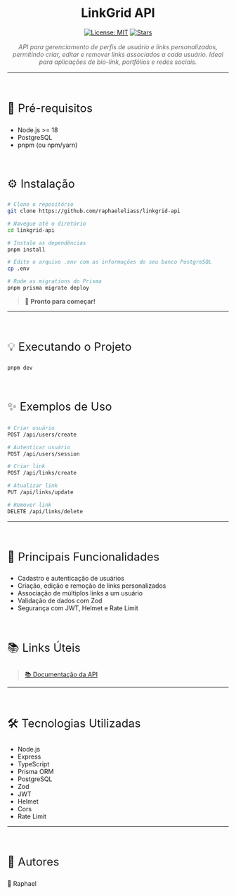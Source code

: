 <div align="center">

# LinkGrid API

[![License: MIT](https://img.shields.io/badge/License-MIT-yellow.svg)](./LICENSE)
[![Stars](https://img.shields.io/github/stars/raphaeleliass/linkgrid-api?style=social)](https://github.com/raphaeleliass/linkgrid-api/stargazers)

<em style="display: block; margin: 1rem auto; max-width: 600px; color: #666">
API para gerenciamento de perfis de usuário e links personalizados, permitindo criar, editar e remover links associados a cada usuário. Ideal para aplicações de bio-link, portfólios e redes sociais.
</em>

</div>

---

<p style="font-size: 1.6rem; margin-top: 4rem">🔧 Pré-requisitos</p>

- Node.js >= 18
- PostgreSQL
- pnpm (ou npm/yarn)

<p style="font-size: 1.6rem; margin-top: 4rem">⚙️ Instalação</p>

```bash
# Clone o repositório
git clone https://github.com/raphaeleliass/linkgrid-api

# Navegue até o diretório
cd linkgrid-api

# Instale as dependências
pnpm install

# Edite o arquivo .env com as informações do seu banco PostgreSQL
cp .env

# Rode as migrations do Prisma
pnpm prisma migrate deploy
```

> 🎉 **Pronto para começar!**

---

<p style="font-size: 1.6rem; margin-top: 4rem">💡 Executando o Projeto</p>

```bash
pnpm dev
```

<p style="font-size: 1.6rem; margin-top: 4rem">✨ Exemplos de Uso</p>

```bash
# Criar usuário
POST /api/users/create

# Autenticar usuário
POST /api/users/session

# Criar link
POST /api/links/create

# Atualizar link
PUT /api/links/update

# Remover link
DELETE /api/links/delete
```

---

<p style="font-size: 1.6rem; margin-top: 4rem">🌟 Principais Funcionalidades</p>

- Cadastro e autenticação de usuários
- Criação, edição e remoção de links personalizados
- Associação de múltiplos links a um usuário
- Validação de dados com Zod
- Segurança com JWT, Helmet e Rate Limit

<p style="font-size: 1.6rem; margin-top: 4rem">📚 Links Úteis</p>

> [📚 Documentação da API](https://documenter.getpostman.com/view/45102119/2sB2qZFhmn)

---
<p style="font-size: 1.6rem; margin-top: 4rem">🛠️ Tecnologias Utilizadas</p>

- Node.js
- Express
- TypeScript
- Prisma ORM
- PostgreSQL
- Zod
- JWT
- Helmet
- Cors
- Rate Limit
---

<p style="font-size: 1.6rem; margin-top: 4rem">👥 Autores</p>

👤 Raphael


